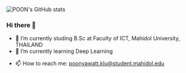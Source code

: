 ![POON's GitHub stats](https://github-readme-stats.vercel.app/api?username=pnwttklm&show_icons=true&bg_color=00000000)
### Hi there 👋

<!--
**pnwttklm/pnwttklm** is a ✨ _special_ ✨ repository because its `README.md` (this file) appears on your GitHub profile.

Here are some ideas to get you started:
-->
- 🔭 I’m currently studing B.Sc at Faculty of ICT, Mahidol University, THAILAND
- 🌱 I’m currently learning Deep Learning
<!-- - 👯 I’m looking to collaborate on ...
<!-- - 🤔 I’m looking for help with ...
<!-- - 💬 Ask me about ...-->
- 📫 How to reach me: poonyawatt.klu@student.mahidol.edu
<!-- - 😄 Pronouns: ...
<!-- - ⚡ Fun fact: ...
